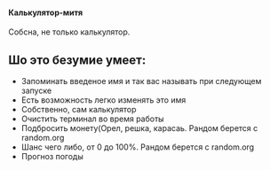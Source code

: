 #### Калькулятор-митя
Собсна, не только калькулятор.  
## Шо это безумие умеет:
* Запоминать введеное имя и так вас называть при следующем запуске
* Есть возможность легко изменять это имя
* Собственно, сам калькулятор
* Очистить терминал во время работы
* Подбросить монету(Орел, решка, карасаь. Рандом берется с random.org
* Шанс чего либо, от 0 до 100%. Рандом берется с random.org
* Прогноз погоды
